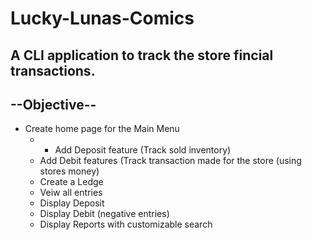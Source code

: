 # Lucky-Lunas-Comics
A CLI application to track the store fincial transactions.
--------------------------------------------
## --Objective--
- Create home page for the Main Menu
  - - Add Deposit feature (Track sold inventory)
  - Add Debit features (Track transaction made for the store (using stores money)
  - Create a Ledge
   - Veiw all entries
   - Display Deposit
   - Display Debit (negative entries)
   - Display Reports with customizable search
